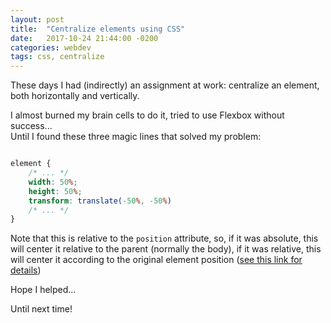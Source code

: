 ```yaml
---
layout: post
title:  "Centralize elements using CSS"
date:   2017-10-24 21:44:00 -0200
categories: webdev
tags: css, centralize
---
```


These days I had (indirectly) an assignment at work: centralize an element, 
both horizontally and vertically. 

I almost burned my brain cells to do it, tried to use Flexbox without success...  
Until I found these three magic lines that solved my problem:

``` css

element {
	/* ... */
	width: 50%;
	height: 50%;
	transform: translate(-50%, -50%)
	/* ... */
}

```

Note that this is relative to the ```position``` attribute, so, if it was
absolute, this will center it relative to the parent (normally the body), if it
was relative, this will center it according to the original element position
([see this link for details](https://www.w3schools.com/Css/css_positioning.asp))

Hope I helped...

Until next time!
